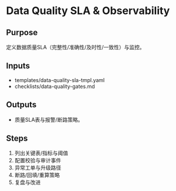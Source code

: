 # Data Quality SLA & Observability

## Purpose

定义数据质量SLA（完整性/准确性/及时性/一致性）与监控。

## Inputs

- templates/data-quality-sla-tmpl.yaml
- checklists/data-quality-gates.md

## Outputs

- 质量SLA表与报警/断路策略。

## Steps

1. 列出关键表/指标与阈值
2. 配置校验与审计事件
3. 异常工单与升级路径
4. 断路/回填/重算策略
5. 复盘与改进
